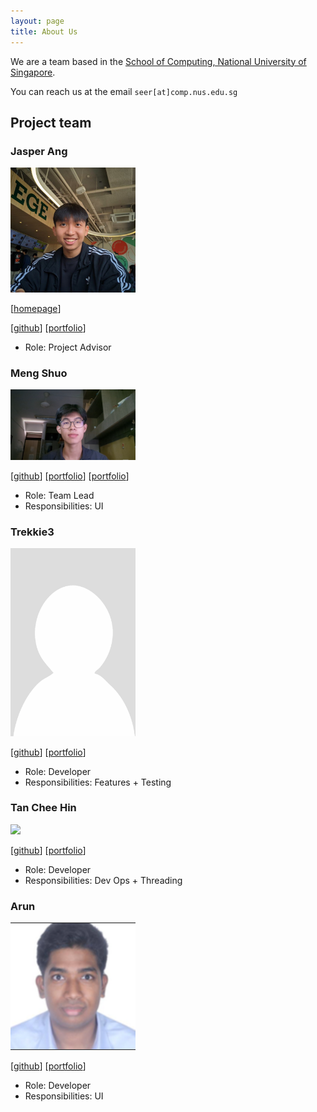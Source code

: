 ```yaml
---
layout: page
title: About Us
---
```


We are a team based in the [School of Computing, National University of Singapore](https://www.comp.nus.edu.sg).

You can reach us at the email `seer[at]comp.nus.edu.sg`

## Project team

### Jasper Ang

<img src="images/jsprdev.png" width="200px">

[[homepage](http://www.comp.nus.edu.sg/~damithch)]

[[github](https://github.com/jsprdev)]
[[portfolio](team/johndoe.md)]

* Role: Project Advisor

### Meng Shuo

<img src="images/mengshuos.png" width="200px">

[[github](http://github.com/mengshuos)] [[portfolio](team/mengshuos.md)]
[[portfolio](team/mengshuos.md)]

* Role: Team Lead
* Responsibilities: UI

### Trekkie3

<img src="images/trekkie3.png" width="200px">

[[github](http://github.com/trekkie3)]
[[portfolio](team/trekkie3.md)]

* Role: Developer
* Responsibilities: Features + Testing

### Tan Chee Hin

<img src="images/cheezels.png" width="200px">

[[github](http://github.com/cheezels)]
[[portfolio](team/cheezels.md)]

* Role: Developer
* Responsibilities: Dev Ops + Threading

### Arun

<img src="images/arunblue3.png" width="200px">

[[github](http://github.com/arunblue3)]
[[portfolio](team/johndoe.md)]

* Role: Developer
* Responsibilities: UI
